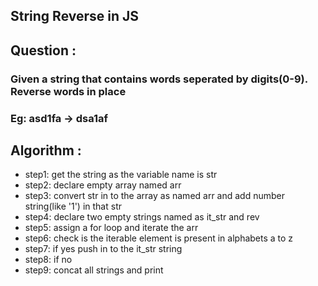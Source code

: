 ## String Reverse in JS

## Question :

### Given a string that contains words seperated by digits(0-9). Reverse words in place
### Eg: asd1fa -> dsa1af


## Algorithm :
 - step1: get the string as the variable name is str
 - step2: declare empty array named arr
 - step3: convert str in to the array as named arr and add number string(like '1') in that str
 - step4: declare two empty strings named as it_str and rev
 - step5: assign a for loop and iterate the arr
 - step6: check is the iterable element is present in alphabets a to z
 - step7: if yes push in to the it_str string
 - step8: if no 
 - step9: concat all strings and print 